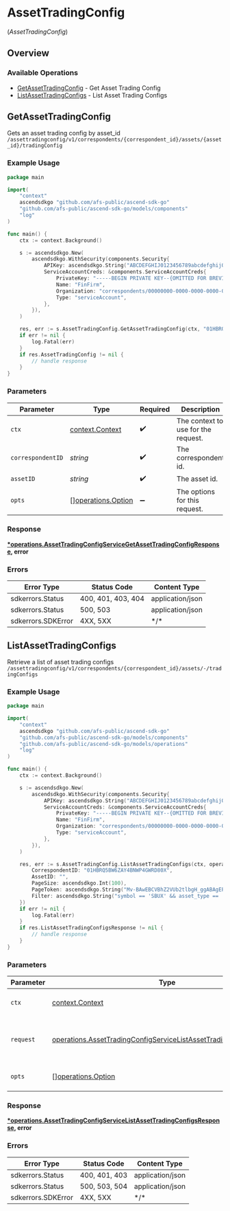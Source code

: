 # AssetTradingConfig
(*AssetTradingConfig*)

## Overview

### Available Operations

* [GetAssetTradingConfig](#getassettradingconfig) - Get Asset Trading Config
* [ListAssetTradingConfigs](#listassettradingconfigs) - List Asset Trading Configs

## GetAssetTradingConfig

Gets an asset trading config by asset_id `/assettradingconfig/v1/correspondents/{correspondent_id}/assets/{asset_id}/tradingConfig`

### Example Usage

<!-- UsageSnippet language="go" operationID="AssetTradingConfigService_GetAssetTradingConfig" method="get" path="/assettradingconfig/v1/correspondents/{correspondent_id}/assets/{asset_id}/tradingConfig" -->
```go
package main

import(
	"context"
	ascendsdkgo "github.com/afs-public/ascend-sdk-go"
	"github.com/afs-public/ascend-sdk-go/models/components"
	"log"
)

func main() {
    ctx := context.Background()

    s := ascendsdkgo.New(
        ascendsdkgo.WithSecurity(components.Security{
            APIKey: ascendsdkgo.String("ABCDEFGHIJ0123456789abcdefghij0123456789"),
            ServiceAccountCreds: &components.ServiceAccountCreds{
                PrivateKey: "-----BEGIN PRIVATE KEY--{OMITTED FOR BREVITY}",
                Name: "FinFirm",
                Organization: "correspondents/00000000-0000-0000-0000-000000000000",
                Type: "serviceAccount",
            },
        }),
    )

    res, err := s.AssetTradingConfig.GetAssetTradingConfig(ctx, "01HBRQ5BW6ZAY4BNWP4GWRD80X", "612")
    if err != nil {
        log.Fatal(err)
    }
    if res.AssetTradingConfig != nil {
        // handle response
    }
}
```

### Parameters

| Parameter                                                | Type                                                     | Required                                                 | Description                                              | Example                                                  |
| -------------------------------------------------------- | -------------------------------------------------------- | -------------------------------------------------------- | -------------------------------------------------------- | -------------------------------------------------------- |
| `ctx`                                                    | [context.Context](https://pkg.go.dev/context#Context)    | :heavy_check_mark:                                       | The context to use for the request.                      |                                                          |
| `correspondentID`                                        | *string*                                                 | :heavy_check_mark:                                       | The correspondent id.                                    | 01HBRQ5BW6ZAY4BNWP4GWRD80X                               |
| `assetID`                                                | *string*                                                 | :heavy_check_mark:                                       | The asset id.                                            | 612                                                      |
| `opts`                                                   | [][operations.Option](../../models/operations/option.md) | :heavy_minus_sign:                                       | The options for this request.                            |                                                          |

### Response

**[*operations.AssetTradingConfigServiceGetAssetTradingConfigResponse](../../models/operations/assettradingconfigservicegetassettradingconfigresponse.md), error**

### Errors

| Error Type         | Status Code        | Content Type       |
| ------------------ | ------------------ | ------------------ |
| sdkerrors.Status   | 400, 401, 403, 404 | application/json   |
| sdkerrors.Status   | 500, 503           | application/json   |
| sdkerrors.SDKError | 4XX, 5XX           | \*/\*              |

## ListAssetTradingConfigs

Retrieve a list of asset trading configs `/assettradingconfig/v1/correspondents/{correspondent_id}/assets/-/tradingConfigs`

### Example Usage

<!-- UsageSnippet language="go" operationID="AssetTradingConfigService_ListAssetTradingConfigs" method="get" path="/assettradingconfig/v1/correspondents/{correspondent_id}/assets/{asset_id}/tradingConfigs" -->
```go
package main

import(
	"context"
	ascendsdkgo "github.com/afs-public/ascend-sdk-go"
	"github.com/afs-public/ascend-sdk-go/models/components"
	"github.com/afs-public/ascend-sdk-go/models/operations"
	"log"
)

func main() {
    ctx := context.Background()

    s := ascendsdkgo.New(
        ascendsdkgo.WithSecurity(components.Security{
            APIKey: ascendsdkgo.String("ABCDEFGHIJ0123456789abcdefghij0123456789"),
            ServiceAccountCreds: &components.ServiceAccountCreds{
                PrivateKey: "-----BEGIN PRIVATE KEY--{OMITTED FOR BREVITY}",
                Name: "FinFirm",
                Organization: "correspondents/00000000-0000-0000-0000-000000000000",
                Type: "serviceAccount",
            },
        }),
    )

    res, err := s.AssetTradingConfig.ListAssetTradingConfigs(ctx, operations.AssetTradingConfigServiceListAssetTradingConfigsRequest{
        CorrespondentID: "01HBRQ5BW6ZAY4BNWP4GWRD80X",
        AssetID: "",
        PageSize: ascendsdkgo.Int(100),
        PageToken: ascendsdkgo.String("Mv-BAwEBCVBhZ2VUb2tlbgH_ggABAgEPUmVxdWVzdENoZWNrc3VtAQYAAQJJZAEMAAAAD_-CAfzrRtzkAQQ1MDA3AA=="),
        Filter: ascendsdkgo.String("symbol == 'SBUX' && asset_type == 'EQUITY'"),
    })
    if err != nil {
        log.Fatal(err)
    }
    if res.ListAssetTradingConfigsResponse != nil {
        // handle response
    }
}
```

### Parameters

| Parameter                                                                                                                                                | Type                                                                                                                                                     | Required                                                                                                                                                 | Description                                                                                                                                              |
| -------------------------------------------------------------------------------------------------------------------------------------------------------- | -------------------------------------------------------------------------------------------------------------------------------------------------------- | -------------------------------------------------------------------------------------------------------------------------------------------------------- | -------------------------------------------------------------------------------------------------------------------------------------------------------- |
| `ctx`                                                                                                                                                    | [context.Context](https://pkg.go.dev/context#Context)                                                                                                    | :heavy_check_mark:                                                                                                                                       | The context to use for the request.                                                                                                                      |
| `request`                                                                                                                                                | [operations.AssetTradingConfigServiceListAssetTradingConfigsRequest](../../models/operations/assettradingconfigservicelistassettradingconfigsrequest.md) | :heavy_check_mark:                                                                                                                                       | The request object to use for the request.                                                                                                               |
| `opts`                                                                                                                                                   | [][operations.Option](../../models/operations/option.md)                                                                                                 | :heavy_minus_sign:                                                                                                                                       | The options for this request.                                                                                                                            |

### Response

**[*operations.AssetTradingConfigServiceListAssetTradingConfigsResponse](../../models/operations/assettradingconfigservicelistassettradingconfigsresponse.md), error**

### Errors

| Error Type         | Status Code        | Content Type       |
| ------------------ | ------------------ | ------------------ |
| sdkerrors.Status   | 400, 401, 403      | application/json   |
| sdkerrors.Status   | 500, 503, 504      | application/json   |
| sdkerrors.SDKError | 4XX, 5XX           | \*/\*              |